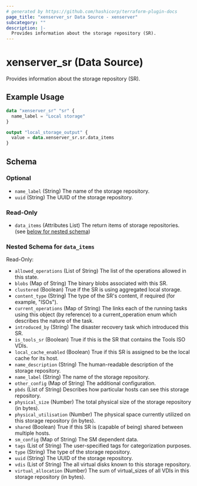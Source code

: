 ```yaml
---
# generated by https://github.com/hashicorp/terraform-plugin-docs
page_title: "xenserver_sr Data Source - xenserver"
subcategory: ""
description: |-
  Provides information about the storage repository (SR).
---
```


# xenserver_sr (Data Source)

Provides information about the storage repository (SR).

## Example Usage

```terraform
data "xenserver_sr" "sr" {
  name_label = "Local storage"
}

output "local_storage_output" {
  value = data.xenserver_sr.sr.data_items
}
```

<!-- schema generated by tfplugindocs -->
## Schema

### Optional

- `name_label` (String) The name of the storage repository.
- `uuid` (String) The UUID of the storage repository.

### Read-Only

- `data_items` (Attributes List) The return items of storage repositories. (see [below for nested schema](#nestedatt--data_items))

<a id="nestedatt--data_items"></a>
### Nested Schema for `data_items`

Read-Only:

- `allowed_operations` (List of String) The list of the operations allowed in this state.
- `blobs` (Map of String) The binary blobs associated with this SR.
- `clustered` (Boolean) True if the SR is using aggregated local storage.
- `content_type` (String) The type of the SR's content, if required (for example, "ISOs").
- `current_operations` (Map of String) The links each of the running tasks using this object (by reference) to a current_operation enum which describes the nature of the task.
- `introduced_by` (String) The disaster recovery task which introduced this SR.
- `is_tools_sr` (Boolean) True if this is the SR that contains the Tools ISO VDIs.
- `local_cache_enabled` (Boolean) True if this SR is assigned to be the local cache for its host.
- `name_description` (String) The human-readable description of the storage repository.
- `name_label` (String) The name of the storage repository.
- `other_config` (Map of String) The additional configuration.
- `pbds` (List of String) Describes how particular hosts can see this storage repository.
- `physical_size` (Number) The total physical size of the storage repository (in bytes).
- `physical_utilisation` (Number) The physical space currently utilized on this storage repository (in bytes).
- `shared` (Boolean) True if this SR is (capable of being) shared between multiple hosts.
- `sm_config` (Map of String) The SM dependent data.
- `tags` (List of String) The user-specified tags for categorization purposes.
- `type` (String) The type of the storage repository.
- `uuid` (String) The UUID of the storage repository.
- `vdis` (List of String) The all virtual disks known to this storage repository.
- `virtual_allocation` (Number) The sum of virtual_sizes of all VDIs in this storage repository (in bytes).

